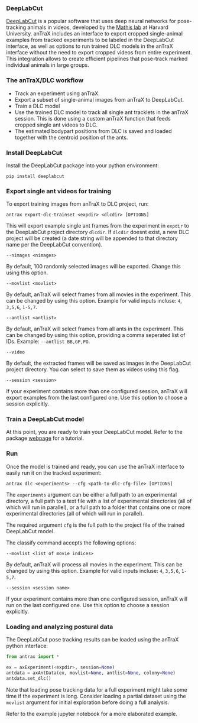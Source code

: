 ### DeepLabCut

[DeepLabCut](http://www.mousemotorlab.org/deeplabcut) is a popular software that uses deep neural networks  for pose-tracking animals in videos, developed by the [Mathis lab](http://www.mousemotorlab.org/) at Harvard University. 
anTraX includes an interface to export cropped single-animal examples from tracked experiments to be labeled in the DeepLabCut interface, as well as options to run trained DLC models in the anTraX interface without the need to export cropped videos from entire experiment. This integration allows to create efficient pipelines that pose-track marked individual animals in large groups.

### The anTraX/DLC workflow

* Track an experiment using anTraX.
* Export a subset of single-animal images from anTraX to DeepLabCut.
* Train a DLC model
* Use the trained DLC model to track all single ant tracklets in the anTraX session. This is done using a custom anTraX function that feeds cropped single ant videos to DLC.
* The estimated bodypart positions from DLC is saved and loaded together with the centroid position of the ants.  

### Install DeepLabCut

Install the DeepLabCut package into your python environment:

```console
pip install deeplabcut
```

### Export single ant videos for training 

To export training images from anTraX to DLC project, run:

```console
antrax export-dlc-trainset <expdir> <dlcdir> [OPTIONS]
```

This will export example single ant frames from the experiment in `expdir` to the DeepLabCut project directory `dlcdir`.  If `dlcdir` doesnt exist, a new DLC project will be created (a date string will be appended to that directory name per the DeepLabCut convention).

`--nimages <nimages>`

By default, 100 randomly selected images will be exported. Change this using this option.

`--movlist <movlist>`

By default, anTraX will select frames from all movies in the experiment. This can be changed by using this option. Example for valid inputs incluse: `4`, `3,5,6`, `1-5,7`.

`--antlist <antlist>`

By default, anTraX will select frames from all ants in the experiment. This can be changed by using this option, providing a comma seperated list of IDs. Example: `--antlist BB,GP,PO`.

`--video`

By default, the extracted frames will be saved as images in the DeepLabCut project directory. You can select to save them as videos using this flag.

`--session <session>`

If your experiment contains more than one configured session, anTraX will export examples  from the last configured one. Use this option to choose a session explicitly.

### Train a DeepLabCut model

At this point, you are ready to train your DeepLabCut model. Refer to the package [webpage](http://www.mousemotorlab.org/deeplabcut) for a tutorial.

### Run

Once the model is trained and ready, you can use the anTraX interface to easily run it on the tracked experiment:

```console
antrax dlc <experiments> --cfg <path-to-dlc-cfg-file> [OPTIONS]
```

The `experiments` argument can be either a full path to an experimental directory, a full path to a text file with a list of experimental directories (all of which will run in parallel), or a full path to a folder that contains one or more experimental directories (all of which will run in parallel).

The required argument `cfg` is the full path to the project file of the trained DeepLabCut model.

The classify command accepts the following options:

`--movlist <list of movie indices>`

By default, anTraX will process all movies in the experiment. This can be changed by using this option. Example for valid inputs incluse: `4`, `3,5,6`, `1-5,7`.

`--session <session name>`

If your experiment contains more than one configured session, anTraX will run on the last configured one. Use this option to choose a session explicitly.

### Loading and analyzing postural data

The DeepLabCut pose tracking results can be loaded using the anTraX python interface:

```python
from antrax import *

ex = axExperiment(<expdir>, session=None)
antdata = axAntData(ex, movlist=None, antlist=None, colony=None)
antdata.set_dlc()
```

Note that loading pose tracking data for a full experiment might take some time if the experiment is long. Consider loading a partial dataset using the `movlist` argument for initial exploration before doing a full analysis.

Refer to the example jupyter notebook for a more elaborated example.






